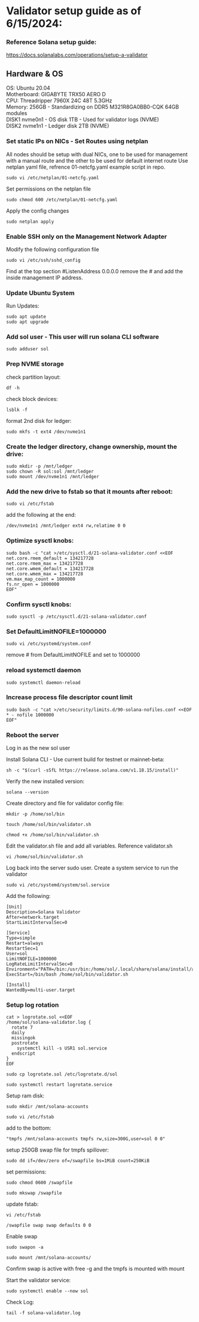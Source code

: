# Validator setup guide as of 6/15/2024:

### Reference Solana setup guide: 
https://docs.solanalabs.com/operations/setup-a-validator

## Hardware & OS
OS: Ubuntu 20.04  
Motherboard: GIGABYTE TRX50 AERO D  
CPU: Threadripper 7960X 24C 48T 5.3GHz  
Memory: 256GB - Standardizing on DDR5 M321R8GA0BB0-CQK 64GB modules  
DISK1 nvme0n1 - OS disk 1TB - Used for validator logs (NVME)  
DISK2 nvme1n1 - Ledger disk 2TB (NVME)  

### Set static IPs on NICs - Set Routes using netplan
All nodes should be setup with dual NICs, one to be used for management with a manual route and the other to be used for default internet route
Use netplan yaml file, refrence 01-netcfg.yaml example script in repo.

```
sudo vi /etc/netplan/01-netcfg.yaml
```
Set permissions on the netplan file
```
sudo chmod 600 /etc/netplan/01-netcfg.yaml
```
Apply the config changes
```
sudo netplan apply
```
### Enable SSH only on the Management Network Adapter
Modify the following configuration file
```
sudo vi /etc/ssh/sshd_config
```
Find at the top section #ListenAddress 0.0.0.0 remove the # and add the inside management IP address.

### Update Ubuntu System

Run Updates:
```
sudo apt update
sudo apt upgrade
```

### Add sol user - This user will run solana CLI software
```
sudo adduser sol
```

### Prep NVME storage
check partition layout:
```
df -h
```
check block devices:
```
lsblk -f
```
format 2nd disk for ledger:
```
sudo mkfs -t ext4 /dev/nvme1n1
```
### Create the ledger directory, change ownership, mount the drive:
```
sudo mkdir -p /mnt/ledger
sudo chown -R sol:sol /mnt/ledger
sudo mount /dev/nvme1n1 /mnt/ledger
```

### Add the new drive to fstab so that it mounts after reboot:
```
sudo vi /etc/fstab
```
add the following at the end: 
```
/dev/nvme1n1 /mnt/ledger ext4 rw,relatime 0 0
```

### Optimize sysctl knobs:
```
sudo bash -c "cat >/etc/sysctl.d/21-solana-validator.conf <<EOF
net.core.rmem_default = 134217728
net.core.rmem_max = 134217728
net.core.wmem_default = 134217728
net.core.wmem_max = 134217728
vm.max_map_count = 1000000
fs.nr_open = 1000000
EOF"
```

### Confirm sysctl knobs:
```
sudo sysctl -p /etc/sysctl.d/21-solana-validator.conf
```

### Set DefaultLimitNOFILE=1000000
```
sudo vi /etc/systemd/system.conf
```
remove # from DefaultLimitNOFILE and set to 1000000

### reload systemctl daemon
```
sudo systemctl daemon-reload
```

### Increase process file descriptor count limit
```
sudo bash -c "cat >/etc/security/limits.d/90-solana-nofiles.conf <<EOF
* - nofile 1000000
EOF"
```

### Reboot the server

Log in as the new sol user

Install Solana CLI - Use current build for testnet or mainnet-beta:
```
sh -c "$(curl -sSfL https://release.solana.com/v1.18.15/install)"
```
Verify the new installed version:
```
solana --version
```

Create directory and file for validator config file:
```
mkdir -p /home/sol/bin
```
```
touch /home/sol/bin/validator.sh
```
```
chmod +x /home/sol/bin/validator.sh
```

Edit the validator.sh file and add all variables. Reference validator.sh
```
vi /home/sol/bin/validator.sh
```

Log back into the server sudo user. Create a system service to run the validator
```
sudo vi /etc/systemd/system/sol.service
```

Add the following:
```
[Unit]
Description=Solana Validator
After=network.target
StartLimitIntervalSec=0

[Service]
Type=simple
Restart=always
RestartSec=1
User=sol
LimitNOFILE=1000000
LogRateLimitIntervalSec=0
Environment="PATH=/bin:/usr/bin:/home/sol/.local/share/solana/install/active_release/bin"
ExecStart=/bin/bash /home/sol/bin/validator.sh

[Install]
WantedBy=multi-user.target
```

### Setup log rotation
```
cat > logrotate.sol <<EOF
/home/sol/solana-validator.log {
  rotate 7
  daily
  missingok
  postrotate
    systemctl kill -s USR1 sol.service
  endscript
}
EOF
```

```
sudo cp logrotate.sol /etc/logrotate.d/sol
```
```
sudo systemctl restart logrotate.service
```

Setup ram disk:
```
sudo mkdir /mnt/solana-accounts
```

```
sudo vi /etc/fstab
```
add to the bottom: 
```
"tmpfs /mnt/solana-accounts tmpfs rw,size=300G,user=sol 0 0"
```

setup 250GB swap file for tmpfs spillover:
```
sudo dd if=/dev/zero of=/swapfile bs=1MiB count=250KiB
```
set permissions: 
```
sudo chmod 0600 /swapfile
```
```
sudo mkswap /swapfile
```
update fstab:
```
vi /etc/fstab
```
```
/swapfile swap swap defaults 0 0
```

Enable swap
```
sudo swapon -a
```
```
sudo mount /mnt/solana-accounts/
```
Confirm swap is active with free -g and the tmpfs is mounted with mount

Start the validator service:
```
sudo systemctl enable --now sol
```

Check Log:
```
tail -f solana-validator.log
```

